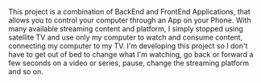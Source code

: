This project is a combination of BackEnd and FrontEnd Applications, that allows you to control your computer through an App on your Phone.
With many available streaming content and platform, I simply stopped using satellite TV and use only my computer to watch and consume content, connecting my computer to my TV.
I'm developing this project so I don't have to get out of bed to change what I'm watching, go back or forward a few seconds on a video or series, pause, change the streaming platform and so on.
